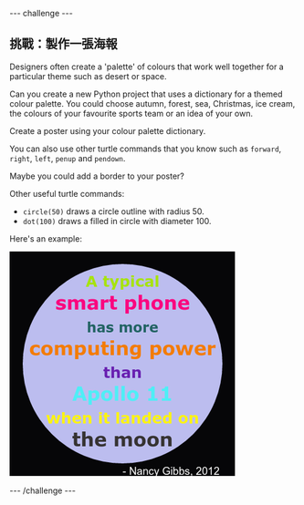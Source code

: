 \--- challenge \---

## 挑戰：製作一張海報

Designers often create a 'palette' of colours that work well together for a particular theme such as desert or space.

Can you create a new Python project that uses a dictionary for a themed colour palette. You could choose autumn, forest, sea, Christmas, ice cream, the colours of your favourite sports team or an idea of your own.

Create a poster using your colour palette dictionary.

You can also use other turtle commands that you know such as `forward`, `right`, `left`, `penup` and `pendown`.

Maybe you could add a border to your poster?

Other useful turtle commands:

+ `circle(50)` draws a circle outline with radius 50.
+ `dot(100)` draws a filled in circle with diameter 100. 

Here's an example:

![screenshot](images/colourful-finished.png)

\--- /challenge \---